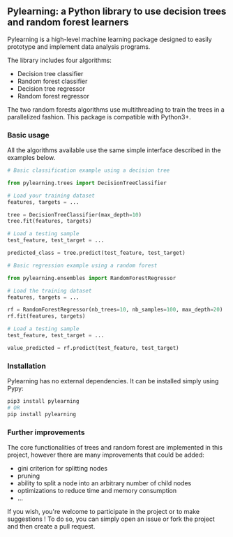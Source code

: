 ## Pylearning: a Python library to use decision trees and random forest learners

Pylearning is a high-level machine learning package designed to easily prototype
and implement data analysis programs.

The library includes four algorithms:
- Decision tree classifier
- Random forest classifier
- Decision tree regressor
- Random forest regressor

The two random forests algorithms use multithreading to train the trees in a
parallelized fashion.
This package is compatible with Python3+.

### Basic usage

All the algorithms available use the same simple interface described in the
examples below.

```python
# Basic classification example using a decision tree

from pylearning.trees import DecisionTreeClassifier

# Load your training dataset
features, targets = ...

tree = DecisionTreeClassifier(max_depth=10)
tree.fit(features, targets)

# Load a testing sample
test_feature, test_target = ...

predicted_class = tree.predict(test_feature, test_target)
```

```python
# Basic regression example using a random forest

from pylearning.ensembles import RandomForestRegressor

# Load the training dataset
features, targets = ...

rf = RandomForestRegressor(nb_trees=10, nb_samples=100, max_depth=20)
rf.fit(features, targets)

# Load a testing sample
test_feature, test_target = ...

value_predicted = rf.predict(test_feature, test_target)
```

### Installation

Pylearning has no external dependencies. It can be installed simply using Pypy:
```sh
pip3 install pylearning
# OR
pip install pylearning
```

### Further improvements

The core functionalities of trees and random forest are implemented in this
project, however there are many improvements that could be added:
- gini criterion for splitting nodes
- pruning
- ability to split a node into an arbitrary number of child nodes
- optimizations to reduce time and memory consumption
- ...

If you wish, you're welcome to participate in the project or to make suggestions !
To do so, you can simply open an issue or fork the project and then create a pull
request.
